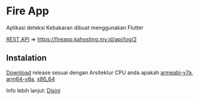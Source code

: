 # Fire App

Aplikasi deteksi Kebakaran dibuat menggunakan Flutter

[REST API](https://fireapp.kahosting.my.id/api/log/2) => <https://fireapp.kahosting.my.id/api/log/2>

## Instalation

[Download](https://github.com/KAnggara/fireapp/releases/latest) release sesuai dengan Arsitektur CPU anda apakah [armeabi-v7a](https://developer.android.com/ndk/guides/abis?hl=id#v7a), [arm64-v8a](https://developer.android.com/ndk/guides/abis?hl=id#arm64-v8a), [x86_64](https://developer.android.com/ndk/guides/abis?hl=id#86-64)

Info lebih lanjut: [Disini](https://developer.android.com/ndk/guides/abis?hl=id)
